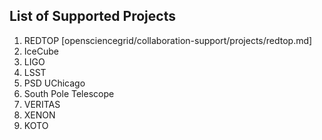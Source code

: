 ## List of Supported Projects

1. REDTOP [opensciencegrid/collaboration-support/projects/redtop.md]
2. IceCube
3. LIGO
4. LSST
5. PSD UChicago
6. South Pole Telescope
7. VERITAS
8. XENON
9. KOTO
